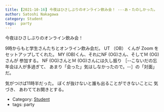 ```yaml
---
title: [2021-10-16] 今夜はひさしぶりのオンライン飲み会！ ---あ・たのしかった。
author: Satoshi Nakagawa
category: Student
tags:  party
---
```


今夜はひさしぶりのオンライン飲み会！

 9時からもと学生さんたちとオンライン飲み会だ。
UT （OB） くんが Zoom をセットアップしてくれた。
MY (OB)くん、それにNF (OG)さん、そしてＭ (OG)さんが
参加する。
NF (OG)さんとＭ (OG)さんには久し振り
［--こないだの忘年会は人が多過ぎて、
あまり「会った」気はしなかったので。--］の「対面」だ。

 気がつけば11時半だった。
ぼくが抜けないと誰も出ることができないことに
気づき、
あわててお開きとする。

- Category: [Student](https://merapano.github.io/categories.html#Student)
- tags:  party
